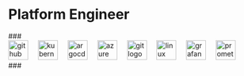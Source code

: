 <!-- LOL-STATS:START -->
<!-- LOL-STATS:END -->

<h1 align="left">Platform Engineer</h1>
###
<div align="left">
<img src="https://skillicons.dev/icons?i=github" height="40" alt="github logo" />
<img width="12" />
<img src="https://cdn.jsdelivr.net/gh/devicons/devicon/icons/kubernetes/kubernetes-plain.svg" height="40" alt="kubernetes logo" />
<img width="12" />
<img src="https://cdn.jsdelivr.net/gh/devicons/devicon/icons/argocd/argocd-original.svg" height="40" alt="argocd logo" />
<img width="12" />
<img src="https://cdn.jsdelivr.net/gh/devicons/devicon/icons/azure/azure-original.svg" height="40" alt="azure logo" />
<img width="12" />
<img src="https://cdn.jsdelivr.net/gh/devicons/devicon/icons/git/git-original.svg" height="40" alt="git logo" />
<img width="12" />
<img src="https://cdn.jsdelivr.net/gh/devicons/devicon/icons/linux/linux-original.svg" height="40" alt="linux logo" />
<img width="12" />
<img src="https://cdn.jsdelivr.net/gh/devicons/devicon/icons/grafana/grafana-original.svg" height="40" alt="grafana logo" />
<img width="12" />
<img src="https://cdn.jsdelivr.net/gh/devicons/devicon/icons/prometheus/prometheus-original.svg" height="40" alt="prometheus logo" />
</div>
###